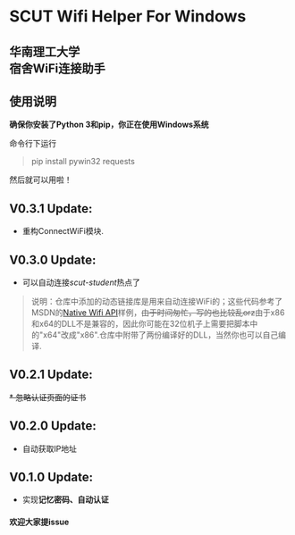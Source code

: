 # SCUT Wifi Helper For Windows   
## 华南理工大学</br>宿舍WiFi连接助手

##	使用说明
**确保你安装了Python 3和pip，你正在使用Windows系统**  

命令行下运行
>	pip install pywin32 requests  

然后就可以用啦！

##	V0.3.1 Update:  
*	重构ConnectWiFi模块.  

##	V0.3.0 Update:
*	可以自动连接*scut-student*热点了
>	说明：仓库中添加的动态链接库是用来自动连接WiFi的；这些代码参考了MSDN的[Native Wifi API](https://docs.microsoft.com/en-us/windows/win32/api/wlanapi/nf-wlanapi-wlangetavailablenetworklist)样例，~~由于时间匆忙，写的也比较乱orz~~由于x86和x64的DLL不是兼容的，因此你可能在32位机子上需要把脚本中的"x64"改成"x86".仓库中附带了两份编译好的DLL，当然你也可以自己编译.  

##	V0.2.1 Update:
~~*	忽略认证页面的证书~~  
##	V0.2.0 Update:   
*	自动获取IP地址  
##	V0.1.0 Update:  
*	实现**记忆密码、自动认证**  


####	欢迎大家提issue  

